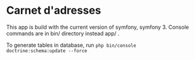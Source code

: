 Carnet d'adresses
========

This app is build with the current version of symfony, symfony 3.
Console commands are in bin/ directory instead app/ .

To generate tables in database, run <code>php bin/console doctrine:schema:update --force</code>
